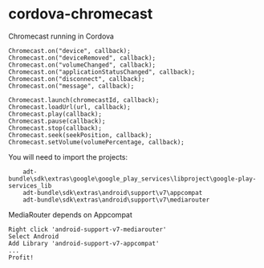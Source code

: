 cordova-chromecast
==================

Chromecast running in Cordova

```
Chromecast.on("device", callback);
Chromecast.on("deviceRemoved", callback);
Chromecast.on("volumeChanged", callback);
Chromecast.on("applicationStatusChanged", callback);
Chromecast.on("disconnect", callback);
Chromecast.on("message", callback);

Chromecast.launch(chromecastId, callback);
Chromecast.loadUrl(url, callback);
Chromecast.play(callback);
Chromecast.pause(callback);
Chromecast.stop(callback);
Chromecast.seek(seekPosition, callback);
Chromecast.setVolume(volumePercentage, callback);
```

You will need to import the projects:
```
	adt-bundle\sdk\extras\google\google_play_services\libproject\google-play-services_lib
	adt-bundle\sdk\extras\android\support\v7\appcompat
	adt-bundle\sdk\extras\android\support\v7\mediarouter
```
MediaRouter depends on Appcompat
```
Right click 'android-support-v7-mediarouter'
Select Android
Add Library 'android-support-v7-appcompat'
...
Profit!
```